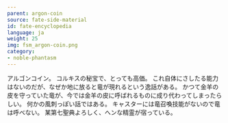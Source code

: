 ```yaml
---
parent: argon-coin
source: fate-side-material
id: fate-encyclopedia
language: ja
weight: 25
img: fsm_argon-coin.png
category:
- noble-phantasm
---
```


アルゴンコイン。
コルキスの秘宝で、とっても高価。
これ自体にさしたる能力はないのだが、なぜか地に放ると竜が現れるという逸話がある。
かつて金羊の皮を守っていた竜が、今では金羊の皮に呼ばれるものに成り代わってしまったらしい。
何かの風刺っぽい話ではある。
キャスターには竜召喚技能がないので竜は呼べない。
某第七聖典よろしく、へンな精霊が宿っている。
